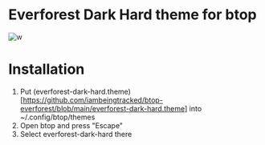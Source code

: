 # Everforest Dark Hard theme for btop
![w](https://user-images.githubusercontent.com/94642304/148398933-96f841aa-cf7d-437f-8db8-5f19a24fbf55.png)
# Installation
1. Put (everforest-dark-hard.theme)[https://github.com/iambeingtracked/btop-everforest/blob/main/everforest-dark-hard.theme] into ~/.config/btop/themes
2. Open btop and press "Escape"
3. Select everforest-dark-hard there
